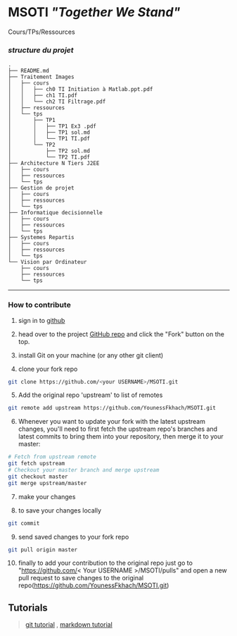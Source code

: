# MSOTI *"Together We Stand"*
Cours/TPs/Ressources

### ***structure du projet***

```
.
├── README.md
├── Traitement Images
│   ├── cours
│   │   ├── ch0 TI Initiation à Matlab.ppt.pdf
│   │   ├── ch1 TI.pdf
│   │   └── ch2 TI Filtrage.pdf
│   ├── ressources
│   └── tps
│       ├── TP1
│       │   ├── TP1 Ex3 .pdf
│       │   ├── TP1 sol.md
│       │   └── TP1 TI.pdf
│       └── TP2
│           ├── TP2 sol.md
│           └── TP2 TI.pdf
├── Architecture N Tiers J2EE
│   ├── cours
│   ├── ressources
│   └── tps
├── Gestion de projet
│   ├── cours
│   ├── ressources
│   └── tps
├── Informatique decisionnelle
│   ├── cours
│   ├── ressources
│   └── tps
├── Systemes Repartis
│   ├── cours
│   ├── ressources
│   └── tps
└── Vision par Ordinateur
    ├── cours
    ├── ressources
    └── tps

```


---
### How to contribute
1. sign in to [github](github.com)

2. head over to the project [GitHub repo](https://github.com/YounessFkhach/MSOTI) and click the "Fork" button on the top.

3. install Git on your machine (or any other git client)

4. clone your fork repo
```bash
git clone https://github.com/<your USERNAME>/MSOTI.git
```
5. Add the original repo 'upstream' to list of remotes
```bash
git remote add upstream https://github.com/YounessFkhach/MSOTI.git
```
6. Whenever you want to update your fork with the latest upstream changes, you'll need to first fetch the upstream repo's branches and latest commits to bring them into your repository, then merge it to your master:

```bash
# Fetch from upstream remote
git fetch upstream
# Checkout your master branch and merge upstream
git checkout master
git merge upstream/master
```

7. make your changes

8. to save your changes locally
```bash
git commit
```
9. send saved changes to your fork repo
```bash
git pull origin master
```



10. finally to add your contribution to the original repo just go  to "https://github.com/< Your USERNAME >/MSOTI/pulls" and open a new pull request to save changes to the original repo(https://github.com/YounessFkhach/MSOTI.git)

## Tutorials
> [git tutorial](https://try.github.io/levels/1/challenges/1)
,
[markdown tutorial](https://github.com/adam-p/markdown-here/wiki/Markdown-Cheatsheet)